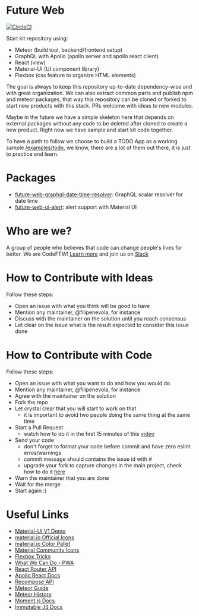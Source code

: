 # Future Web

[![CircleCI](https://circleci.com/gh/CodeFTW/future-web.svg?style=svg)](https://circleci.com/gh/CodeFTW/future-web)

Start kit repository using:
- Meteor (build tool, backend/frontend setup)
- GraphQL with Apollo (apollo server and apollo react client)
- React (view)
- Material-UI (UI component library)
- Flexbox (css feature to organize HTML elements)

The goal is always to keep this repository up-to-date dependency-wise and with great organization. We can also extract common parts and publish npm and meteor packages, that way this repository can be cloned or forked to start new products with this stack. PRs welcome with ideas to new modules.

Maybe in the future we have a simple skeleton here that depends on external packages without any code to be deleted after cloned to create a new product. Right now we have sample and start kit code together.

To have a path to follow we choose to build a TODO App as a working sample [/examples/todo](https://github.com/CodeFTW/future-web/tree/master/examples/todo), we know, there are a lot of them out there, it is just to practice and learn.

# Packages
- [future-web-graphql-date-time-resolver](https://github.com/CodeFTW/future-web/tree/master/packages/future-web-graphql-date-time-resolver): GraphQL scalar resolver for date time
- [future-web-ui-alert](https://github.com/CodeFTW/future-web/tree/master/packages/future-web-ui-alert): alert support with Material UI

# Who are we?
A group of people who believes that code can change people's lives for better. We are CodeFTW! [Learn more](http://codeftw.com/index-en.html) and join us on [Slack](https://slackincodeftw.herokuapp.com/)

# How to Contribute with Ideas
Follow these steps:
- Open an issue with what you think will be good to have
- Mention any maintainer, @filipenevola, for instance
- Discuss with the maintainer on the solution until you reach consensus
- Let clear on the issue what is the result expected to consider this issue done

# How to Contribute with Code
Follow these steps:
- Open an issue with what you want to do and how you would do
- Mention any maintainer, @filipenevola, for instance
- Agree with the maintainer on the solution
- Fork the repo
- Let crystal clear that you will start to work on that
  - it is important to avoid two people doing the same thing at the same time
- Start a Pull Request
  - watch how to do it in the first 15 minutes of this [video](https://www.youtube.com/watch?v=TNoGHLZaTRg&t=4343s)
- Send your code 
  - don't forget to format your code before commit and have zero eslint erros/warnings
  - commit message should contains the issue id with #
  - upgrade your fork to capture changes in the main project, check how to do it [here](https://gist.github.com/rdeavila/9618969)
- Warn the maintainer that you are done
- Wait for the merge
- Start again :) 

# Useful Links
- [Material-UI V1 Demo](https://material-ui-next.com/demos/app-bar/)
- [material.io Official Icons](https://material.io/icons/)
- [material.io Color Pallet](https://material.io/guidelines/style/color.html)
- [Material Community Icons](https://materialdesignicons.com/)
- [Flexbox Tricks](https://css-tricks.com/snippets/css/a-guide-to-flexbox/)
- [What We Can Do - PWA](https://whatwebcando.today/)
- [React Router API](https://reacttraining.com/react-router/web/api/BrowserRouter)
- [Apollo React Docs](https://www.apollographql.com/docs/react/)
- [Recompose API](https://github.com/acdlite/recompose/blob/master/docs/API.md)
- [Meteor Guide](https://guide.meteor.com/)
- [Meteor History](https://github.com/meteor/meteor/blob/devel/History.md)
- [Moment.js Docs](https://momentjs.com/docs/#/parsing/)
- [Immutable JS Docs](https://facebook.github.io/immutable-js/docs/#/)
